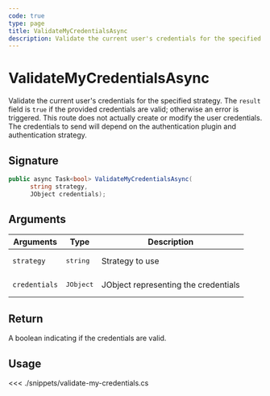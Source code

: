 ```yaml
---
code: true
type: page
title: ValidateMyCredentialsAsync
description: Validate the current user's credentials for the specified strategy.
---
```


# ValidateMyCredentialsAsync

Validate the current user's credentials for the specified strategy. The `result` field is `true` if the provided credentials are valid; otherwise an error is triggered. This route does not actually create or modify the user credentials. The credentials to send will depend on the authentication plugin and authentication strategy.

## Signature

```csharp
public async Task<bool> ValidateMyCredentialsAsync(
      string strategy,
      JObject credentials);
```

## Arguments

| Arguments     | Type               | Description                          |
|---------------|--------------------|--------------------------------------|
| `strategy`    | <pre>string</pre>  | Strategy to use                      |
| `credentials` | <pre>JObject</pre> | JObject representing the credentials |

## Return

A boolean indicating if the credentials are valid.

## Usage

<<< ./snippets/validate-my-credentials.cs
